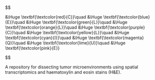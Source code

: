 $$

&\Huge \textbf{\textcolor{red}{C}}\quad 
&\Huge \textbf{\textcolor{blue}{E}}\quad 
&\Huge \textbf{\textcolor{green}{L}}\quad 
&\Huge \textbf{\textcolor{orange}{L}}\quad 
&\Huge \textbf{\textcolor{purple}{C}}\quad 
&\Huge \textbf{\textcolor{yellow}{L}}\quad 
&\Huge \textbf{\textcolor{cyan}{I}}\quad 
&\Huge \textbf{\textcolor{magenta}{Q}}\quad 
&\Huge \textbf{\textcolor{lime}{U}}\quad 
&\Huge \textbf{\textcolor{pink}{E}}

$$

A repository for dissecting tumor microenvironments using spatial transcriptomics and haematoxylin and eosin stains (H&amp;E).
